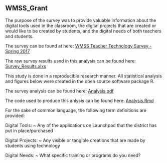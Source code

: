 ## WMSS_Grant

The purpose of the survey was to provide valuable information about the digital tools used in the classroom, the digital projects that are created or would like to be created by students, and the digital needs of both teachers and students.
  
The survey can be found at here: <span style="color:blue"><u>[WMSS Teacher Technology Survey - Spring 2017](https://forms.office.com/Pages/ResponsePage.aspx?id=LGaFrd9pi0iFpI7ChwIywBwOEpdW4ixFvc3sphI3BmxUOTk2RDdKVFVMTUowUkk4WVhZQkpXSDJPRC4u)</u></span>

The raw survey results used in this analysis can be found here: [Survey_Results.xlxs](https://github.com/TheBurningMap/WMSS_Grant/tree/master/Data/Survey_Results.xlsx?dl=0)

This study is done in a reproducible research manner. All statistical analysis and figures below were created in the open source software package R.

The survey analysis can be found here: [Analysis.pdf](https://github.com/TheBurningMap/WMSS_Grant/tree/master/Analysis.pdf)

The code used to produce this anlysis can be found here: [Analysis.Rmd](https://github.com/TheBurningMap/WMSS_Grant/tree/master/Analysis.Rmd?dl=0)
  
For the sake of common language, the following term definitions are provided:
  
Digital Tools:
  ~ Any of the applications on Launchpad that the district has put in place/purchased

Digital Projects:
  ~ Any visible or tangible creations that are made by students using technology

Digital Needs:
  ~ What specific training or programs do you need? 
  
